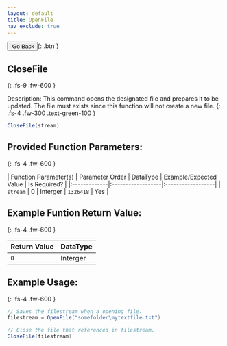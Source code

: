 ```yaml
---
layout: default
title: OpenFile
nav_exclude: true
---
```

<button onclick="javascript:history.back()" type="button">&nbsp;Go Back</button>{: .btn }

## CloseFile
{: .fs-9 .fw-600 }


Description: This command opens the designated file and prepares it to be updated. The file must exists since this function will not create a new file.
{: .fs-4 .fw-300 .text-green-100 }

```cs
CloseFile(stream)
```

## Provided Function Parameters: 
{: .fs-4 .fw-600 }

| Function Parameter(s) | Parameter Order | DataType | Example/Expected Value | Is Required? |
|:-------------|:------------------|:------------------|
| `stream` | 0 | Interger | `1326418` | Yes |

## Example Funtion Return Value:
{: .fs-4 .fw-600 }

| Return Value | DataType |
|:-------------|:------------------|
| `0` | Interger |

## Example Usage:
{: .fs-4 .fw-600 }

```cs
// Saves the filestream when a opening file.
filestream = OpenFile("somefolder\mytextfile.txt")

// Close the file that referenced in filestream.
CloseFile(filestream)
```